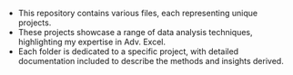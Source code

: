 - This repository contains various files, each representing unique projects. 
 - These projects showcase a range of data analysis techniques, highlighting my expertise in Adv. Excel. 
 - Each folder is dedicated to a specific project, with detailed documentation included to describe the methods and insights derived.
